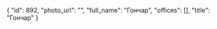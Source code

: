 {
    "id": 892,
    "photo_url": "",
    "full_name": "Гончар",
    "offices": [],
    "title": "Гончар"
}